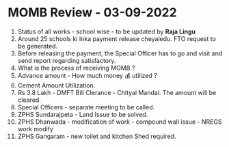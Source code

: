 # MOMB Review - 03-09-2022

1. Status of all works - school wise - to be updated by **Raja Lingu**
2. Around 25 schools ki Inka payment release cheyaledu. FTO request to be generated.
3. Before releasing the payment, the Special Officer has to go and visit and send report regarding satisfactory.
4. What is the process of receiving MOMB ?
5. Advance amount - How much money 💰 utilized ?
6. Cement Amount Utilization.
7. Rs 3.8 Lakh - DMFT Bill Clerance - Chityal Mandal. The amount will be cleared.
8. Special Officers - separate meeting to be called.
9. ZPHS Sundarajpeta - Land Issue to be solved.
10. ZPHS Dhanwada - modification of work - compound wall issue - NREGS work modify
11. ZPHS Gangaram - new toilet and kitchen Shed required.